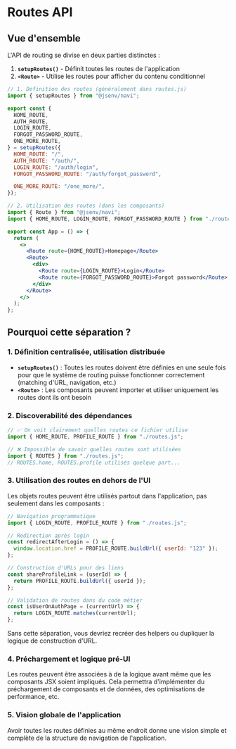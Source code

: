 # Routes API

## Vue d'ensemble

L'API de routing se divise en deux parties distinctes :

1. **`setupRoutes()`** - Définit toutes les routes de l'application
2. **`<Route>`** - Utilise les routes pour afficher du contenu conditionnel

```jsx
// 1. Definition des routes (généralement dans routes.js)
import { setupRoutes } from "@jsenv/navi";

export const {
  HOME_ROUTE,
  AUTH_ROUTE,
  LOGIN_ROUTE,
  FORGOT_PASSWORD_ROUTE,
  ONE_MORE_ROUTE,
} = setupRoutes({
  HOME_ROUTE: "/",
  AUTH_ROUTE: "/auth/",
  LOGIN_ROUTE: "/auth/login",
  FORGOT_PASSWORD_ROUTE: "/auth/forgot_password",

  ONE_MORE_ROUTE: "/one_more/",
});
```

```jsx
// 2. Utilisation des routes (dans les composants)
import { Route } from "@jsenv/navi";
import { HOME_ROUTE, LOGIN_ROUTE, FORGOT_PASSWORD_ROUTE } from "./routes.js";

export const App = () => {
  return (
    <>
      <Route route={HOME_ROUTE}>Homepage</Route>
      <Route>
        <div>
          <Route route={LOGIN_ROUTE}>Login</Route>
          <Route route={FORGOT_PASSWORD_ROUTE}>Forgot password</Route>
        </div>
      </Route>
    </>
  );
};
```

## Pourquoi cette séparation ?

### 1. **Définition centralisée, utilisation distribuée**

- **`setupRoutes()`** : Toutes les routes doivent être définies en une seule fois pour que le système de routing puisse fonctionner correctement (matching d'URL, navigation, etc.)
- **`<Route>`** : Les composants peuvent importer et utiliser uniquement les routes dont ils ont besoin

### 2. **Discoverabilité des dépendances**

```jsx
// ✅ On voit clairement quelles routes ce fichier utilise
import { HOME_ROUTE, PROFILE_ROUTE } from "./routes.js";

// ❌ Impossible de savoir quelles routes sont utilisées
import { ROUTES } from "./routes.js";
// ROUTES.home, ROUTES.profile utilisés quelque part...
```

### 3. **Utilisation des routes en dehors de l'UI**

Les objets routes peuvent être utilisés partout dans l'application, pas seulement dans les composants :

```jsx
// Navigation programmatique
import { LOGIN_ROUTE, PROFILE_ROUTE } from "./routes.js";

// Redirection après login
const redirectAfterLogin = () => {
  window.location.href = PROFILE_ROUTE.buildUrl({ userId: "123" });
};

// Construction d'URLs pour des liens
const shareProfileLink = (userId) => {
  return PROFILE_ROUTE.buildUrl({ userId });
};

// Validation de routes dans du code métier
const isUserOnAuthPage = (currentUrl) => {
  return LOGIN_ROUTE.matches(currentUrl);
};
```

Sans cette séparation, vous devriez recréer des helpers ou dupliquer la logique de construction d'URL.

### 4. **Préchargement et logique pré-UI**

Les routes peuvent être associées à de la logique avant même que les composants JSX soient impliqués. Cela permettra d'implémenter du préchargement de composants et de données, des optimisations de performance, etc.

### 5. **Vision globale de l'application**

Avoir toutes les routes définies au même endroit donne une vision simple et complète de la structure de navigation de l'application.
